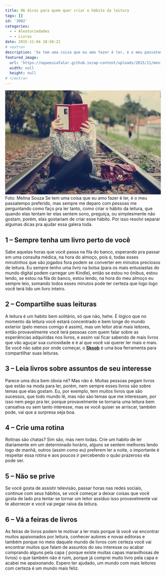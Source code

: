 ```yaml
---
title: 06 dicas para quem quer criar o hábito da leitura
tags: []
id: '3002'
categories:
  - - Aleatoriedades
  - - Livros
date: 2015-11-04 18:58:21
# <extra>
description: 'Se tem uma coisa que eu amo fazer é ler, é o meu passatempo preferido, mas sempre me deparo com pessoas me perguntando como faço pra ler tanto, como criar o hábito da leitura, que quando elas tentam ler elas sentem sono, preguiça, ou simplesmente não gostam, porém, elas gostariam de criar esse hábito. Por isso resolvi separar algumas dicas pra ajudar essa galera toda. 1 – Sempre tenha um livro perto de você Sabe aquelas horas que você passa na fila do banco, esperando pra passar em uma consulta médica, na hora do almoço, pois é, todas esses minutinhos que são jogados fora podem se converter em minutos preciosos de leitura. Eu sempre tenho uma livro na bolsa (para os mais entusiastas do mundo digital podem carregar um Kindle), então se estou no ônibus, estou lendo, se estou na &hellip;'
featured_image: 
  url: 'https://oqueeuiafalar.github.io/wp-content/uploads/2015/11/menina-lendo-1024x683.jpg'
  width: null
  height: null
# </extra>
---
```


[![lendo - menina lendo ](/wp-content/uploads/2015/11/menina-lendo-1024x683.jpg)](/wp-content/uploads/2015/11/menina-lendo.jpg) Foto: Melina Souza Se tem uma coisa que eu amo fazer é ler, é o meu passatempo preferido, mas sempre me deparo com pessoas me perguntando como faço pra ler tanto, como criar o hábito da leitura, que quando elas tentam ler elas sentem sono, preguiça, ou simplesmente não gostam, porém, elas gostariam de criar esse hábito. Por isso resolvi separar algumas dicas pra ajudar essa galera toda.

## **1 – Sempre tenha um livro perto de você**

Sabe aquelas horas que você passa na fila do banco, esperando pra passar em uma consulta médica, na hora do almoço, pois é, todas esses minutinhos que são jogados fora podem se converter em minutos preciosos de leitura. Eu sempre tenho uma livro na bolsa (para os mais entusiastas do mundo digital podem carregar um Kindle), então se estou no ônibus, estou lendo, se estou na fila do banco, estou lendo, na hora do meu almoço eu sempre leio, somando todos esses minutos pode ter certeza que logo logo você terá lido um livro inteiro.

## **2 – Compartilhe suas leituras**

A leitura é um habito bem solitário, só que não, hehe. É lógico que no momento da leitura você estará concentrado e bem longe do mundo exterior (pelo menos comigo é assim), mas um leitor atrai mais leitores, então provavelmente você terá pessoas com quem falar sobre as experiências adquiridas nos livros, e assim vai ficar sabendo de mais livros que vão aguçar sua curiosidade e é aí que você vai querer ler mais e mais. Se você não sabe por onde começar, o **[Skoob](http://www.skoob.com.br/)** é uma boa ferramenta para compartilhar suas leituras.

## **3 – Leia livros sobre assuntos de seu interesse**

Parece uma dica bem óbvia né? Mas não é. Muitas pessoas pegam livros que estão na moda para ler, porém, nem sempre esses livros são sobre temas que elas gostam. Eu, por exemplo, tem muitos livros que são sucessos, que todo mundo lê, mas não são temas que me interessam, por isso nem pego pra ler, porque provavelmente se tornaria uma leitura bem cansativa ou sem tanto interesse, mas se você quiser se arriscar, também pode, vai que a surpresa seja boa.

## **4 – Crie uma rotina**

Rotinas são chatas? Sim são, mas nem todas. Crie um habito de ler diariamente em um determinado horário, alguns se sentem melhores lendo logo de manhã, outros (assim como eu) preferem ler a noite, o importante é respeitar essa rotina e aos poucos ir percebendo o quão prazeroso ela pode ser.

## **5 – Não se prive**

Se você gosta de assistir televisão, passar horas nas redes sociais, continue com seus hábitos, se você começar a deixar coisas que você gosta de lado pra tentar se tornar um leitor assíduo isso provavelmente vai te aborrecer e você vai pegar raiva da leitura.

## **6 – Vá a feiras de livros**

As feiras de livros podem te motivar a ler mais porque lá você vai encontrar muitos apaixonados por leitura, conhecer autores e novas editoras e também porque no meio daquele mundo de livros com certeza você vai encontrar muitos que falam de assuntos do seu interesse ou acabar comprando alguns pela capa ( porque existe muitas capas maravilhosas de livros) o que também não é ruim, porque já comprei muito livro pela capa e acabei me apaixonando. Espero ter ajudado, um mundo com mais leitores com certeza é um mundo mais feliz.
